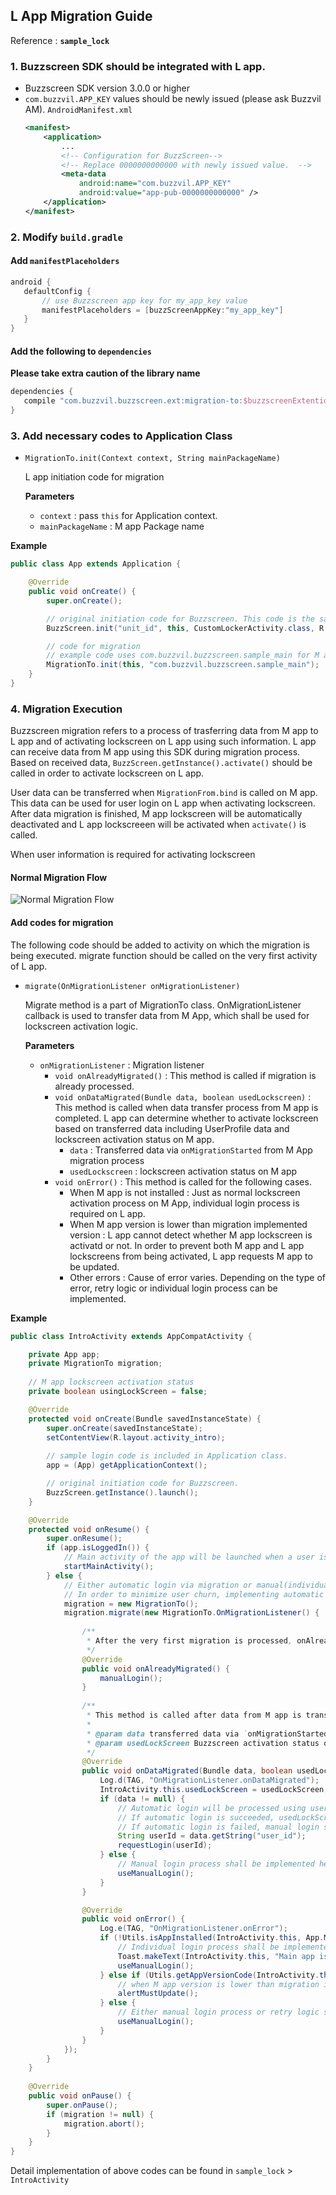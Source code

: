 ## L App Migration Guide
Reference : **`sample_lock`**

### 1. Buzzscreen SDK should be integrated with L app.
- Buzzscreen SDK version 3.0.0 or higher
- `com.buzzvil.APP_KEY` values should be newly issued (please ask Buzzvil AM).
    `AndroidManifest.xml` 
    ```xml
    <manifest>
        <application>
            ...
            <!-- Configuration for BuzzScreen-->
            <!-- Replace 0000000000000 with newly issued value.  -->
            <meta-data
                android:name="com.buzzvil.APP_KEY"
                android:value="app-pub-0000000000000" />
        </application>
    </manifest>
    ```

### 2. Modify `build.gradle` 
       
#### Add `manifestPlaceholders`

```groovy
android {
   defaultConfig {
       // use Buzzscreen app key for my_app_key value
       manifestPlaceholders = [buzzScreenAppKey:"my_app_key"]
   }
}
```

#### Add the following to `dependencies`
**Please take extra caution of the library name**

```groovy
dependencies {
   compile "com.buzzvil.buzzscreen.ext:migration-to:$buzzscreenExtentionVersionName"
}
```

### 3. Add necessary codes to Application Class
- `MigrationTo.init(Context context, String mainPackageName)`

    L app initiation code for migration

    **Parameters**
    - `context` : pass `this` for Application context.  
    - `mainPackageName` : M app Package name


**Example**

```java
public class App extends Application {

    @Override
    public void onCreate() {
        super.onCreate();

        // original initiation code for Buzzscreen. This code is the same for M App and L App.
        BuzzScreen.init("unit_id", this, CustomLockerActivity.class, R.drawable.image_on_fail);

        // code for migration
        // example code uses com.buzzvil.buzzscreen.sample_main for M app package name
        MigrationTo.init(this, "com.buzzvil.buzzscreen.sample_main");
    }
}

```

### 4. Migration Execution

Buzzscreen migration refers to a process of trasferring data from M app to L app and of activating lockscreen on L app using such information. L app can receive data from M app using this SDK during migration process. Based on received data, `BuzzScreen.getInstance().activate()` should be called in order to activate lockscreen on L app.

User data can be transferred when `MigrationFrom.bind` is called on M app. This data can be used for user login on L app when activating lockscreen. After data migration is finished, M app lockscreen will be automatically deactivated and L app lockscreeen will be activated when `activate()` is called. 

When user information is required for activating lockscreen


#### Normal Migration Flow
![Normal Migration Flow](normal_migration_flow.jpg)

#### Add codes for migration
The following code should be added to activity on which the migration is being executed. migrate function should be called on the very first activity of L app. 

- `migrate(OnMigrationListener onMigrationListener)`

    Migrate method is a part of MigrationTo class. OnMigrationListener callback is used to transfer data from M App, which shall be used for lockscreen activation logic. 

    **Parameters**
    - `onMigrationListener` : Migration listener
        - `void onAlreadyMigrated()` : This method is called if migration is already processed.
        - `void onDataMigrated(Bundle data, boolean usedLockscreen)` : This method is called when data transfer process from M app is completed. L app can determine whether to activate lockscreen based on transferred data including UserProfile data and lockscreen activation status on M app. 
            - `data` : Transferred data via `onMigrationStarted` from M App migration process
            - `usedLockscreen` : lockscreen activation status on M app
        - `void onError()` : This method is called for the following cases. 
            - When M app is not installed : Just as normal lockscreen activation process on M App, individual login process is required on L app.
            - When M app version is lower than migration implemented version : L app cannot detect whether M app lockscreen is activatd or not. In order to prevent both M app and L app lockscreens from being activated, L app requests M app to be updated. 
            - Other errors : Cause of error varies. Depending on the type of error, retry logic or individual login process can be implemented.
            
**Example**
```java
public class IntroActivity extends AppCompatActivity {

    private App app;
    private MigrationTo migration;
    
    // M app lockscreen activation status
    private boolean usingLockScreen = false;

    @Override
    protected void onCreate(Bundle savedInstanceState) {
        super.onCreate(savedInstanceState);
        setContentView(R.layout.activity_intro);
        
        // sample login code is included in Application class.
        app = (App) getApplicationContext();

        // original initiation code for Buzzscreen.
        BuzzScreen.getInstance().launch();
    }

    @Override
    protected void onResume() {
        super.onResume();
        if (app.isLoggedIn()) {
            // Main activity of the app will be launched when a user is already logged in.
            startMainActivity();
        } else {
            // Either automatic login via migration or manual(individual) login shall be implemented depending on user's login status.
            // In order to minimize user churn, implementing automatic login process is recommended. 
            migration = new MigrationTo();
            migration.migrate(new MigrationTo.OnMigrationListener() {
                
                /**
                 * After the very first migration is processed, onAlreadyMigrated() will be called whenever migrate method is called. 
                 */
                @Override
                public void onAlreadyMigrated() {
                    manualLogin();
                }
                
                /**
                 * This method is called after data from M app is transferred and UserProfile information is updated. 
                 *
                 * @param data transferred data via `onMigrationStarted` during migration process
                 * @param usedLockScreen Buzzscreen activation status on M App
                 */
                @Override
                public void onDataMigrated(Bundle data, boolean usedLockScreen) {
                    Log.d(TAG, "OnMigrationListener.onDataMigrated");
                    IntroActivity.this.usedLockScreen = usedLockScreen;
                    if (data != null) {
                        // Automatic login will be processed using user data transferred from M app.
                        // If automatic login is succeeded, usedLockScreen boolean will be used to determine lockscreen activation on L app.
                        // If automatic login is failed, manual login shall be processed. 
                        String userId = data.getString("user_id");
                        requestLogin(userId);
                    } else {
                        // Manual login process shall be implemented here as there is no data transferred from M App
                        useManualLogin();
                    }
                }

                @Override
                public void onError() {
                    Log.e(TAG, "OnMigrationListener.onError");
                    if (!Utils.isAppInstalled(IntroActivity.this, App.MAIN_APP_PACKAGE)) {
                        // Individual login process shall be implemented in case M app is not installed.
                        Toast.makeText(IntroActivity.this, "Main app is not installed.\nPlease install it or login.", Toast.LENGTH_LONG).show();
                        useManualLogin();
                    } else if (Utils.getAppVersionCode(IntroActivity.this, App.MAIN_APP_PACKAGE) < SUPPORTED_MAIN_APP_VERSION) {
                        // when M app version is lower than migration implemented version, L app requests to update M app.
                        alertMustUpdate();
                    } else {
                        // Either manual login process or retry logic shall be implemented in case of temporary errors during migration
                        useManualLogin();
                    }
                }
            });
        }
    }
    
    @Override
    public void onPause() {
        super.onPause();
        if (migration != null) {
            migration.abort();    
        }
    }
}

```
Detail implementation of above codes can be found in `sample_lock` > `IntroActivity`
        
